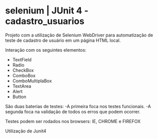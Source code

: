 # selenium | JUnit 4 - cadastro_usuarios

Projeto com a utilização de Selenium WebDriver para automatização de teste de cadastro de usuário em um página HTML local.

Interação com os seguintes elementos:

- TextField
- Radio
- CheckBox
- ComboBox
- ComboMultiplaBox
- TextArea
- Alert
- Button

São duas baterias de testes:
-A primeira foca nos testes funcionais.
-A segunda foca na validação de todos os erros que podem ocorrer.

Testes podem ser rodados nos browsers: IE, CHROME e FIREFOX

Utilização de Junit4
